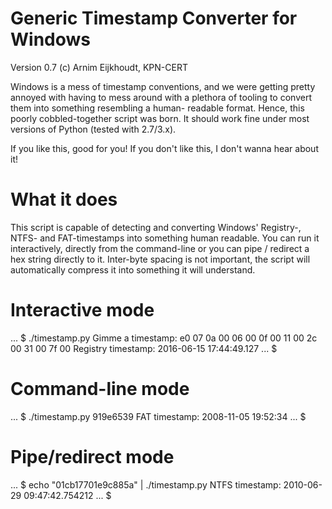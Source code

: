 # Generic Timestamp Converter for Windows

Version 0.7 (c) Arnim Eijkhoudt, KPN-CERT

Windows is a mess of timestamp conventions, and we were getting pretty annoyed with having to
mess around with a plethora of tooling to convert them into something resembling a human-
readable format. Hence, this poorly cobbled-together script was born. It should work fine under
most versions of Python (tested with 2.7/3.x).

If you like this, good for you!
If you don't like this, I don't wanna hear about it!

# What it does

This script is capable of detecting and converting Windows' Registry-, NTFS- and FAT-timestamps
into something human readable. You can run it interactively, directly from the command-line or
you can pipe / redirect a hex string directly to it. Inter-byte spacing is not important, the
script will automatically compress it into something it will understand.

# Interactive mode

... $ ./timestamp.py
Gimme a timestamp: e0 07 0a 00 06 00 0f 00  11 00 2c 00 31 00 7f 00
Registry timestamp: 2016-06-15 17:44:49.127
... $

# Command-line mode

... $ ./timestamp.py 919e6539
FAT timestamp: 2008-11-05 19:52:34
... $

# Pipe/redirect mode

... $ echo "01cb17701e9c885a" | ./timestamp.py
NTFS timestamp: 2010-06-29 09:47:42.754212
... $
